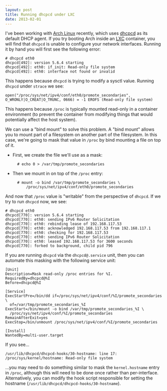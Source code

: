 ```yaml
---
layout: post
title: Running dhcpcd under LXC
date: 2013-02-01
---
```


I've been working with [Arch Linux][] recently, which uses [dhcpcd][]
as its default DHCP agent.  If you try booting Arch inside an [LXC][]
container, you will find that `dhcpcd` is unable to configure your
network interfaces.  Running it by hand you will first see the
following error:

    # dhcpcd eth0
    dhcpcd[492]: version 5.6.4 starting
    dhcpcd[492]: eth0: if_init: Read-only file system
    dhcpcd[492]: eth0: interface not found or invalid

This happens because `dhcpcd` is trying to modify a sysctl value.
Running `dhcpcd` under `strace` we see:

    open("/proc/sys/net/ipv4/conf/eth0/promote_secondaries", O_WRONLY|O_CREAT|O_TRUNC, 0666) = -1 EROFS (Read-only file system)

This happens because `/proc` is typically mounted read-only in a
container environment (to prevent the container from modifying things
that would potentially affect the host system).

We can use a "bind mount" to solve this problem.  A "bind mount"
allows you to mount part of a filesystem on another part of the
filesystem.  In this case, we're going to mask that value in `/proc`
by bind mounting a file on top of it.

- First, we create the file we'll use as a mask:

        # echo 0 > /var/tmp/promote_secondaries

- Then we mount in on top of the `/proc` entry:

        # mount -o bind /var/tmp/promote_secondaries \
            /proc/sys/net/ipv4/conf/eth0/promote_secondaries

And now that `/proc` value is "writable" from the perspective of
`dhcpcd`.  If we try to run `dhcpcd` now, we see:

    # dhcpcd eth0
    dhcpcd[770]: version 5.6.4 starting
    dhcpcd[770]: eth0: sending IPv6 Router Solicitation
    dhcpcd[770]: eth0: rebinding lease of 192.168.117.53
    dhcpcd[770]: eth0: acknowledged 192.168.117.53 from 192.168.117.1
    dhcpcd[770]: eth0: checking for 192.168.117.53
    dhcpcd[770]: eth0: sending IPv6 Router Solicitation
    dhcpcd[770]: eth0: leased 192.168.117.53 for 3600 seconds
    dhcpcd[770]: forked to background, child pid 796

If you are running `dhcpcd` via the `dhcpcd@.service` unit, then you
can automate this masking with the following service unit:

    [Unit]
    Description=Mask read-only /proc entries for %I.
    RequiredBy=dhcpcd@%I
    Before=dhcpcd@%I

    [Service]
    ExecStartPre=/bin/dd if=/proc/sys/net/ipv4/conf/%I/promote_secondaries \
      of=/var/tmp/promote_secondaries_%I
    ExecStart=/bin/mount -o bind /var/tmp/promote_secondaries_%I \
      /proc/sys/net/ipv4/conf/%I/promote_secondaries
    RemainAfterExit=yes
    ExecStop=/bin/unmount /proc/sys/net/ipv4/conf/%I/promote_secondaries

    [Install]
    WantedBy=multi-user.target

If you see...

    /usr/lib/dhcpcd/dhcpcd-hooks/30-hostname: line 17: /proc/sys/kernel/hostname: Read-only file system

...you may need to do something similar to mask the `kernel.hostname`
entry in `/proc`, although this will need to be done once rather than
per-interface. Alternatively, you can modify the hook script
responsible for setting the hostname
(`/usr/lib/dhcpcd/dhcpcd-hooks/30-hostname`).

[arch linux]: http://www.archlinux.org/
[dhcpcd]: http://roy.marples.name/projects/dhcpcd/
[lxc]: http://lxc.sourceforge.net/

